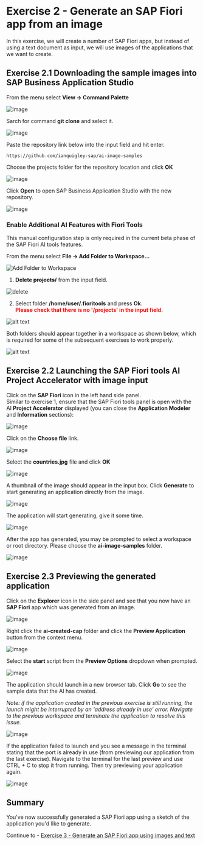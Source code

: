 #  Exercise 2 - Generate an SAP Fiori app from an image

In this exercise, we will create a number of SAP Fiori apps, but instead of using a text document as input, we will use images of the applications that we want to create.

## Exercise 2.1 Downloading the sample images into SAP Business Application Studio

From the menu select **View -> Command Palette**

![image](ex2img1.png)

Sarch for command **git clone** and select it.

![image](ex2img2.png)

Paste the repository link below into the input field and hit enter.

```
https://github.com/ianquigley-sap/ai-image-samples
```

Choose the projects folder for the repository location and click **OK**

![image](ex2img3.png)

Click **Open** to open SAP Business Application Studio with the new repository.

![image](ex2img4.png)

### Enable Additional AI Features with Fiori Tools

This manual configuration step is only required in the current beta phase of the SAP Fiori AI tools features.

From the menu select **File -> Add Folder to Workspace...**

![Add Folder to Workspace](ex2img4a.png)

1. **Delete ~~projects/~~** from the input field.

![delete](1.png)

2. Select folder **/home/user/.fioritools** and press **Ok**. <br>
<span style="color : red">**Please check that there is no '/projects' in the input field.**</span>

![alt text](2.png)

Both folders should appear together in a workspace as shown below, which is required for some of the subsequent exercises to work properly.

![alt text](ex2img4c.png)
## Exercise 2.2 Launching the SAP Fiori tools AI Project Accelerator with image input

Click on the **SAP Fiori** icon in the left hand side panel.\
Similar to exercise 1, ensure that the SAP Fiori tools panel is open with the AI **Project Accelerator** displayed (you can close the **Application Modeler** and **Information** sections):

![image](ex2img5.png)

Click on the **Choose file** link.

![image](ex2img6.png)

Select the **countries.jpg** file and click **OK**

![image](ex2img7.png)

A thumbnail of the image should appear in the input box.  Click **Generate** to start generating an application directly from the image.

![image](ex2img8.png)

The application will start generating, give it some time.

![image](ex2img9.png)

After the app has generated, you may be prompted to select a workspace or root directory. Please choose the **ai-image-samples** folder.

![image](ex2img10.png)

## Exercise 2.3 Previewing the generated application

Click on the **Explorer** icon in the side panel and see that you now have an **SAP Fiori** app which was generated from an image.

![image](ex2img11.png)

Right click the **ai-created-cap** folder and click the **Preview Application** button from the context menu.

![image](ex2img12.png)

Select the **start** script from the **Preview Options** dropdown when prompted.

![image](ex2img13.png)

The application should launch in a new browser tab. Click **Go** to see the sample data that the AI has created.

_Note: if the application created in the previous exercise is still running, the launch might be interrupted by an 'address already in use' error. Navigate to the previous workspace and terminate the application to resolve this issue._

![image](ex2img14.png)

If the application failed to launch and you see a message in the terminal stating that the port is already in use (from previewing our application from the last exercise). Navigate to the terminal for the last preview and use CTRL + C to stop it from running. Then try previewing your application again.

![image](ex2img15.png)

## Summary

You've now successfully generated a SAP Fiori app using a sketch of the application you'd like to generate.

Continue to - [Exercise 3 - Generate an SAP Fiori app using images and text](../ex3/README.md)
